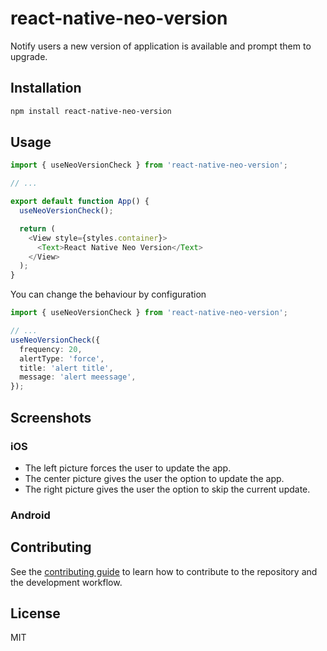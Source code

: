 # react-native-neo-version

Notify users a new version of application is available and prompt them to upgrade.

## Installation

```sh
npm install react-native-neo-version
```

## Usage

```ts
import { useNeoVersionCheck } from 'react-native-neo-version';

// ...

export default function App() {
  useNeoVersionCheck();

  return (
    <View style={styles.container}>
      <Text>React Native Neo Version</Text>
    </View>
  );
}
```

You can change the behaviour by configuration

```ts
import { useNeoVersionCheck } from 'react-native-neo-version';

// ...
useNeoVersionCheck({
  frequency: 20,
  alertType: 'force',
  title: 'alert title',
  message: 'alert meessage',
});
```

## Screenshots

### iOS
- The left picture forces the user to update the app.
- The center picture gives the user the option to update the app.
- The right picture gives the user the option to skip the current update.

### Android

## Contributing

See the [contributing guide](CONTRIBUTING.md) to learn how to contribute to the repository and the development workflow.

## License

MIT

